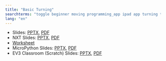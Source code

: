 ```yaml
---
title: "Basic Turning"
searchterms: "toggle beginner moving programming_app ipad app turning tablet pivot spin point android basic_turning micropython"
lang: "en"
---
```

 <ul>
 <li class="ng-binding">Slides:
 <a href="ProgrammingLessons/beginner/Turning.pptx">PPTX</a>,
 <a href="ProgrammingLessons/beginner/Turning.pdf">PDF</a>
 </li>
<li class="ng-binding">NXT Slides:
<a href="ProgrammingLessons/beginner/TurningNXT.pptx">PPTX</a>,
<a href="ProgrammingLessons/beginner/TurningNXT.pdf">PDF</a>
 <li><a href="ProgrammingLessons/beginner/Turning.docx">Worksheet</a>
 </li>
</li>
<li class="ng-binding">MicroPython Slides:
<a href="ProgrammingLessons/beginner/py-Turning.pptx">PPTX</a>,
<a href="ProgrammingLessons/beginner/py-Turning.pdf">PDF</a>
</li>
<li class="ng-binding">EV3 Classroom (Scratch) Slides:
<a href="ProgrammingLessons/beginner/scratch-Turning.pptx">PPTX</a>,
<a href="ProgrammingLessons/beginner/scratch-Turning.pdf">PDF</a>
</li>

 </ul>
